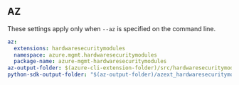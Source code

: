 ## AZ

These settings apply only when `--az` is specified on the command line.

``` yaml $(az)
az:
  extensions: hardwaresecuritymodules
  namespace: azure.mgmt.hardwaresecuritymodules
  package-name: azure-mgmt-hardwaresecuritymodules
az-output-folder: $(azure-cli-extension-folder)/src/hardwaresecuritymodules
python-sdk-output-folder: "$(az-output-folder)/azext_hardwaresecuritymodules/vendored_sdks/hardwaresecuritymodules"
```
